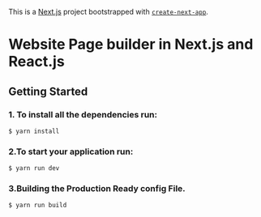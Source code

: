 This is a [Next.js](https://nextjs.org/) project bootstrapped with [`create-next-app`](https://github.com/zeit/next.js/tree/canary/packages/create-next-app).

# Website Page builder in Next.js and React.js

## Getting Started

### 1. To install all the dependencies run:

```
$ yarn install
```

### 2.To start your application run:

```
$ yarn run dev
```

### 3.Building the Production Ready config File.

```
$ yarn run build
```
